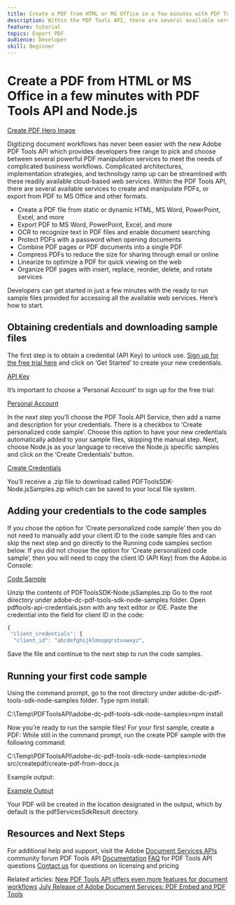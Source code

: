 ```yaml
---
title: Create a PDF from HTML or MS Office in a few minutes with PDF Tools API and Node.js
description: Within the PDF Tools API, there are several available services to create and manipulate PDFs, or export from PDF to MS Office and other formats.
feature: tutorial
topics: Export PDF
audience: Developer
skill: Beginner
---
```


# Create a PDF from HTML or MS Office in a few minutes with PDF Tools API and Node.js

[Create PDF Hero Image](../assets/createpdffromhtml_hero.jpg)

Digitizing document workflows has never been easier with the new Adobe PDF Tools API which provides developers free range to pick and choose between several powerful PDF manipulation services to meet the needs of complicated business workflows. Complicated architectures, implementation strategies, and technology ramp up can be streamlined with these readily available cloud-based web services. 
Within the PDF Tools API, there are several available services to create and manipulate PDFs, or export from PDF to MS Office and other formats.

* Create a PDF file from static or dynamic HTML, MS Word, PowerPoint, Excel, and more
* Export PDF to MS Word, PowerPoint, Excel, and more
* OCR to recognize text in PDF files and enable document searching
* Protect PDFs with a password when opening documents
* Combine PDF pages or PDF documents into a single PDF
* Compress PDFs to reduce the size for sharing through email or online
* Linearize to optimize a PDF for quick viewing on the web
* Organize PDF pages with insert, replace, reorder, delete, and rotate services

Developers can get started in just a few minutes with the ready to run sample files provided for accessing all the available web services. Here’s how to start.

## Obtaining credentials and downloading sample files

The first step is to obtain a credential (API Key) to unlock use. [Sign up for the free trial here](https://www.adobe.com/go/dcsdks_credentials) and click on ‘Get Started’ to create your new credentials.

[API Key](../assets/apikey.png)

It’s important to choose a ‘Personal Account’ to sign up for the free trial:

[Personal Account](../assets/personalaccount.png)

In the next step you’ll choose the PDF Tools API Service, then add a name and description for your credentials.
There is a checkbox to ‘Create personalized code sample’. Choose this option to have your new credentials automatically added to your sample files, skipping the manual step. 
Next, choose Node.js as your language to receive the Node.js specific samples and click on the ‘Create Credentials’ button.

[Create Credentials](../assets/createcredentials.png)

You’ll receive a .zip file to download called PDFToolsSDK-Node.jsSamples.zip which can be saved to your local file system. 

## Adding your credentials to the code samples

If you chose the option for ‘Create personalized code sample’ then you do not need to manually add your client ID to the code sample files and can skip the next step and go directly to the Running code samples section below.
If you did not choose the option for ‘Create personalized code sample’, then you will need to copy the client ID (API Key) from the Adobe.io Console:

[Code Sample](../assets/codesample.png)

Unzip the contents of PDFToolsSDK-Node.jsSamples.zip 
Go to the root directory under adobe-dc-pdf-tools-sdk-node-samples folder.
Open pdftools-api-credentials.json with any text editor or IDE.
Paste the credential into the field for client ID in the code:

```javascript
{
 "client_credentials": {
  "client_id": "abcdefghijklmnopqrstuvwxyz",
```

Save the file and continue to the next step to run the code samples.

## Running your first code sample

Using the command prompt, go to the root directory under adobe-dc-pdf-tools-sdk-node-samples folder.
Type npm install:

C:\Temp\PDFToolsAPI\adobe-dc-pdf-tools-sdk-node-samples>npm install 

Now you’re ready to run the sample files!
For your first sample, create a PDF:
While still in the command prompt, run the create PDF sample with the following command:

C:\Temp\PDFToolsAPI\adobe-dc-pdf-tools-sdk-node-samples>node src/createpdf/create-pdf-from-docx.js

Example output:

[Example Output](../assets/exampleoutput.png)

Your PDF will be created in the location designated in the output, which by default is the pdfServicesSdkResult directory.

## Resources and Next Steps

For additional help and support, visit the Adobe [Document Services APIs](https://community.adobe.com/t5/document-cloud-sdk/bd-p/Document-Cloud-SDK?page=1&sort=latest_replies&filter=all) community forum
PDF Tools API [Documentation](https://www.adobe.com/go/pdftoolsapi_doc)
[FAQ](https://community.adobe.com/t5/document-cloud-sdk/faq-for-document-services-pdf-tools-api/m-p/10726197) for PDF Tools API questions
[Contact us](https://www.adobe.com/go/pdftoolsapi_requestform) for questions on licensing and pricing

Related articles:
[New PDF Tools API offers even more features for document workflows](https://nam04.safelinks.protection.outlook.com/?url=https%3A%2F%2Fcommunity.adobe.com%2Ft5%2Fdocument-cloud-sdk%2Fnew-pdf-tools-api-brings-more-capabilities-for-document-services%2Fm-p%2F11294170%3Fpage%3D1&data=02%7C01%7Cedvorak%40adobe.com%7Cf4dd34b607124879d27608d83a4aee8f%7Cfa7b1b5a7b34438794aed2c178decee1%7C0%7C0%7C637323440792713225&sdata=%2Fy1OCDf3CPUHLzYCK59hzDUDw8tR5G4rk581UrwdmTI%3D&reserved=0)
[July Release of Adobe Document Services: PDF Embed and PDF Tools](https://nam04.safelinks.protection.outlook.com/?url=https%3A%2F%2Fmedium.com%2Fadobetech%2Fjuly-release-of-adobe-document-services-pdf-embed-and-pdf-tools-17211bf7776d%250aTarget%2520audience%2520-%2520IT%2520Decision%2520Makers%2520and%2520Product%2520ownerss&data=02%7C01%7Cedvorak%40adobe.com%7Cf4dd34b607124879d27608d83a4aee8f%7Cfa7b1b5a7b34438794aed2c178decee1%7C0%7C0%7C637323440792703228&sdata=LizFmn%2BSJBgeWQI3Z3r2f3Yow1u7jiMxYpylevoLN30%3D&reserved=0)

